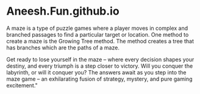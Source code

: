 # Aneesh.Fun.github.io
 A maze is a type of puzzle games where a player moves in complex and branched passages to find a particular target or location. One method to create a maze is the Growing Tree method. The method creates a tree that has branches which are the paths of a maze.

Get ready to lose yourself in the maze – where every decision shapes your destiny, and every triumph is a step closer to victory. Will you conquer the labyrinth, or will it conquer you? The answers await as you step into the maze game – an exhilarating fusion of strategy, mystery, and pure gaming excitement."
